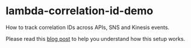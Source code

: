 # lambda-correlation-id-demo

How to track correlation IDs across APIs, SNS and Kinesis events.

Please read this [blog post](https://medium.com/@theburningmonk/capture-and-forward-correlation-ids-through-different-lambda-event-sources-220c227c65f5) to help you understand how this setup works.